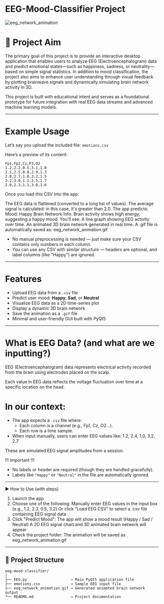 # EEG-Mood-Classifier Project

![eeg_network_animation](https://github.com/user-attachments/assets/9b4297e1-5522-4a38-928a-1acd6daf027c)

# 🎯 Project Aim

The primary goal of this project is to provide an interactive desktop application that enables users to analyze EEG (Electroencephalogram) data and predict emotional states—such as happiness, sadness, or neutrality—based on simple signal statistics. In addition to mood classification, the project also aims to enhance user understanding through visual feedback by plotting brainwave signals and dynamically simulating brain network activity in 3D.

This project is built with educational intent and serves as a foundational prototype for future integration with real EEG data streams and advanced machine learning models.

---

# Example Usage

Let’s say you upload the included file: `emotions.csv`

Here’s a preview of its content:

```csv
Fp1,Fp2,Cz,P3,O2
1.2,2.2,0.5,3.1,1.0
2.1,2.5,0.8,2.9,1.3
2.8,2.7,1.0,3.2,1.5
3.2,3.0,1.2,3.5,1.7
2.0,2.3,1.1,3.0,1.6
```

Once you load this CSV into the app:

The EEG data is flattened (converted to a long list of values).
The average signal is calculated: in this case, it's greater than 2.0.
The app predicts:
    Mood: Happy
    Brain Network Info: Brain activity shows high energy, suggesting a happy mood.
You’ll see:
A line graph showing EEG activity over time.
An animated 3D brain network generated in real time.
A .gif file is automatically saved as:
    eeg_network_animation.gif

- No manual preprocessing is needed — just make sure your CSV contains only numbers in each column.
- You can use any CSV with similar structure — headers are optional, and label columns (like "Happy") are ignored.

---

# Features

- Upload EEG data from a `.csv` file
- Predict user mood: **Happy**, **Sad**, or **Neutral**
- Visualize EEG data as a 2D time-series plot
- Display a dynamic 3D brain network
- Save the animation as a `.gif` file
- Minimal and user-friendly GUI built with PyQt5

---

# What is EEG Data? (and what are we inputting?)

EEG (Electroencephalogram) data represents electrical activity recorded from the brain using electrodes placed on the scalp.

Each value in EEG data reflects the voltage fluctuation over time at a specific location on the head.

# In our context:
- The app expects a `.csv` file where:
  - Each column is a channel (e.g., Fp1, Cz, O2...).
  - Each row is a time sample.
- When input manually, users can enter EEG values like:
1.2, 2.4, 1.0, 3.2, 2.7

These are simulated EEG signal amplitudes from a session.

!!! Important !!!
- No labels or header are required (though they are handled gracefully).
- Labels like `"Happy"` or `"Neutral"` in the file are automatically ignored.

---

▶️ How to Use (with steps)

1. Launch the app
2. Choose one of the following:
Manually enter EEG values in the input box (e.g., 1.2, 2.3, 0.5, 3.2)
Or click “Load EEG CSV” to select a .csv file containing EEG signal data
3. Click "Predict Mood":
The app will show a mood result (Happy / Sad / Neutral)
A 2D EEG signal chart and 3D animated brain network will appear
4. Check the project folder:
The animation will be saved as eeg_network_animation.gif

---

## 📁 Project Structure

```
eeg-mood-classifier/
│
├── EEG.py                    → Main PyQt5 application file
├── emotions.csv              → Sample EEG input file
├── eeg_network_animation.gif → Generated animated brain network output
└── README.md                 → Project documentation
